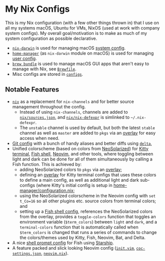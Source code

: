 # My Nix Configs

This is my Nix configuration (with a few other things thrown in) that I use on all my systems macOS, Ubuntu for VMs, NixOS (used at work with company system configs). My overall goal/motivation is to make as much of my system configuration as possible declarative.

* [`nix-darwin`](https://github.com/LnL7/nix-darwin) is used for managing macOS [system config](./darwin/configuration.nix).
* [`home-manager`](https://github.com/nix-community/home-manager) (as `nix-darwin` module on macOS) is used for managing [user config](./home-manager/configuration.nix).
* [`brew bundle`](https://github.com/Homebrew/homebrew-bundle) is used to manage macOS GUI apps that aren't easy to manage with Nix, see [`Brewfile`](./Brewfile).
* Misc configs are stored in [`configs`](./configs).

## Notable Features
* [`niv`](https://github.com/nmattia/niv) as a replacement for `nix-channels` and for better source management throughout the config.
  * Instead of using `nix-channels`, channels are added to [`nix/sources.json`](./nix/sources.json), and [`nix/nix-defexpr`](./nix/nix-defexpr) is simlinked to `~/.nix-defexpr`.
  * The `unstable` channel is used by default, but both the latest `stable` channel as well as `master` are added to `pkgs` via an [overlay](./overlays/channels.nix) for easy access when need.
* [Git config](home-manager/git.nix) with a bunch of handy aliases and better diffs using [`delta`](https://github.com/dandavison/delta),
* Unified colorscheme (based on colors from [NeoSolarized](https://github.com/overcache/NeoSolarized)) for [Kitty terminal](https://sw.kovidgoyal.net/kitty/#), [Fish shell](https://fishshell.com), [Neovim](https://neovim.io), and other tools, where toggling between light and dark can be done for all of them simultaneously by calling a Fish function. This is achieved by:
  * adding NeoSolarized colors to `pkgs` via an [overlay](./overlays/neosolarized-colors.nix);
  * defining an [overlay](./overlays/kitty-configs.nix) for Kitty terminal configs that uses these colors to define a main config, as well as additional light and dark sub-configs (where Kitty's initial config is setup in [home-manager/configuration.nix](./home-manager/configuration.nix);
  * using the NeoSolarized colorscheme in the Neovim config with `set t_Co=16` so all other plugins etc. source colors from terminal colors; and
  * setting up a [Fish shell config](./home-manager/shells.nix), references the NeoSolarized colors from the overlay, provides a `toggle-colors` function that toggles an environment variable (`$term_colors`) between `light` and `dark`, and a `terminal-colors` function that is automatically called when `$term_colors` is changed that runs a series of commands to change the colors/themes used by Kitty, Fish, Neovim, Bat, and Delta.
* A nice [shell prompt config](./home-manager/shells.nix) for Fish using [Starship](https://starship.rs).
* A feature packed and slick looking Neovim config ([`init.vim`](./configs/nvim/init.vim), [`coc-settings.json`](./configs/nvim/coc-settings.json), [`neovim.nix`](./home-manager/neovim.nix)).

